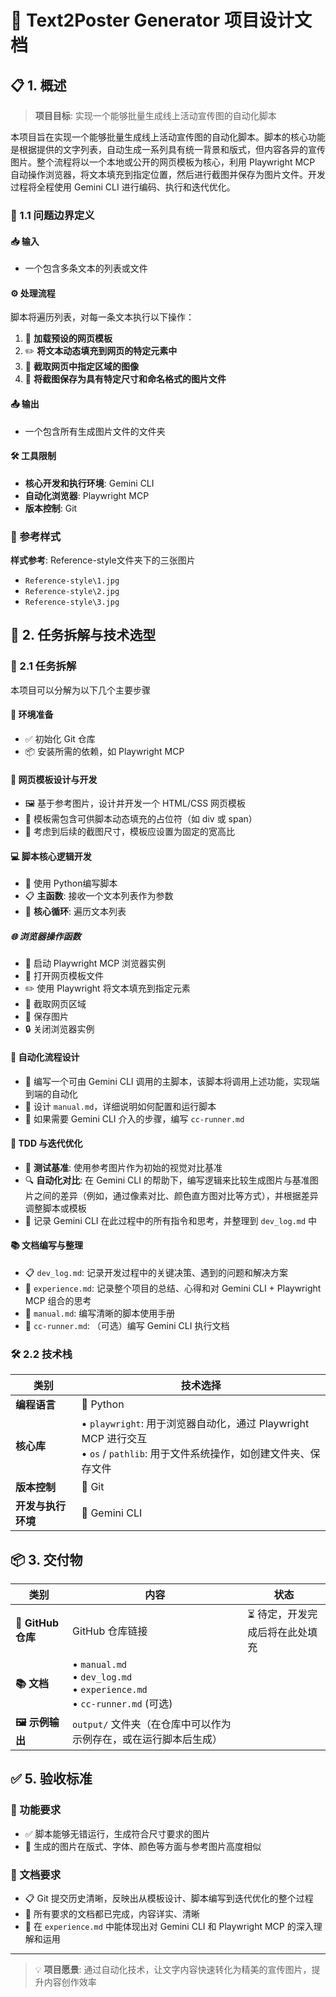 # 🎨 Text2Poster Generator 项目设计文档

## 📋 1. 概述

> **项目目标**: 实现一个能够批量生成线上活动宣传图的自动化脚本

本项目旨在实现一个能够批量生成线上活动宣传图的自动化脚本。脚本的核心功能是根据提供的文字列表，自动生成一系列具有统一背景和版式，但内容各异的宣传图片。整个流程将以一个本地或公开的网页模板为核心，利用 Playwright MCP 自动操作浏览器，将文本填充到指定位置，然后进行截图并保存为图片文件。开发过程将全程使用 Gemini CLI 进行编码、执行和迭代优化。

### 🎯 1.1 问题边界定义

#### 📥 输入
- 一个包含多条文本的列表或文件

#### ⚙️ 处理流程
脚本将遍历列表，对每一条文本执行以下操作：

1. 🔄 **加载预设的网页模板**
2. ✏️ **将文本动态填充到网页的特定元素中**
3. 📸 **截取网页中指定区域的图像**
4. 💾 **将截图保存为具有特定尺寸和命名格式的图片文件**

#### 📤 输出
- 一个包含所有生成图片文件的文件夹

#### 🛠️ 工具限制
- **核心开发和执行环境**: Gemini CLI
- **自动化浏览器**: Playwright MCP
- **版本控制**: Git

### 🎨 参考样式

**样式参考**: Reference-style文件夹下的三张图片
- `Reference-style\1.jpg`
- `Reference-style\2.jpg` 
- `Reference-style\3.jpg`


## 🚀 2. 任务拆解与技术选型

### 📝 2.1 任务拆解

本项目可以分解为以下几个主要步骤

#### 🔧 环境准备
- ✅ 初始化 Git 仓库
- 📦 安装所需的依赖，如 Playwright MCP

#### 🎨 网页模板设计与开发
- 🖼️ 基于参考图片，设计并开发一个 HTML/CSS 网页模板
- 🔗 模板需包含可供脚本动态填充的占位符（如 div 或 span）
- 📐 考虑到后续的截图尺寸，模板应设置为固定的宽高比

#### 💻 脚本核心逻辑开发
- 🐍 使用 Python编写脚本
- 📋 **主函数**: 接收一个文本列表作为参数
- 🔄 **核心循环**: 遍历文本列表

##### 🌐 浏览器操作函数
- 🚀 启动 Playwright MCP 浏览器实例
- 📂 打开网页模板文件
- ✏️ 使用 Playwright 将文本填充到指定元素
- 📸 截取网页区域
- 💾 保存图片
- 🔒 关闭浏览器实例

#### 🔄 自动化流程设计
- 📜 编写一个可由 Gemini CLI 调用的主脚本，该脚本将调用上述功能，实现端到端的自动化
- 📖 设计 `manual.md`，详细说明如何配置和运行脚本
- 🤖 如果需要 Gemini CLI 介入的步骤，编写 `cc-runner.md`

#### 🧪 TDD 与迭代优化
- 🎯 **测试基准**: 使用参考图片作为初始的视觉对比基准
- 🔍 **自动化对比**: 在 Gemini CLI 的帮助下，编写逻辑来比较生成图片与基准图片之间的差异（例如，通过像素对比、颜色直方图对比等方式），并根据差异调整脚本或模板
- 📝 记录 Gemini CLI 在此过程中的所有指令和思考，并整理到 `dev_log.md` 中

#### 📚 文档编写与整理
- 📋 `dev_log.md`: 记录开发过程中的关键决策、遇到的问题和解决方案
- 💭 `experience.md`: 记录整个项目的总结、心得和对 Gemini CLI + Playwright MCP 组合的思考
- 📖 `manual.md`: 编写清晰的脚本使用手册
- 🤖 `cc-runner.md`: （可选）编写 Gemini CLI 执行文档

### 🛠️ 2.2 技术栈

| 类别 | 技术选择 |
|------|----------|
| **编程语言** | 🐍 Python |
| **核心库** | • `playwright`: 用于浏览器自动化，通过 Playwright MCP 进行交互<br>• `os` / `pathlib`: 用于文件系统操作，如创建文件夹、保存文件 |
| **版本控制** | 📝 Git |
| **开发与执行环境** | 🤖 Gemini CLI |

## 📦 3. 交付物

| 类别 | 内容 | 状态 |
|------|------|------|
| **🔗 GitHub 仓库** | GitHub 仓库链接 | ⏳ 待定，开发完成后将在此处填充 |
| **📚 文档** | • `manual.md`<br>• `dev_log.md`<br>• `experience.md`<br>• `cc-runner.md` (可选) 
| **🖼️ 示例输出** | `output/` 文件夹（在仓库中可以作为示例存在，或在运行脚本后生成） 

## ✅ 5. 验收标准

### 🎯 功能要求
- ✅ 脚本能够无错运行，生成符合尺寸要求的图片
- 🎨 生成的图片在版式、字体、颜色等方面与参考图片高度相似

### 📝 文档要求  
- 📋 Git 提交历史清晰，反映出从模板设计、脚本编写到迭代优化的整个过程
- 📖 所有要求的文档都已完成，内容详实、清晰
- 💭 在 `experience.md` 中能体现出对 Gemini CLI 和 Playwright MCP 的深入理解和运用

---

> 💡 **项目愿景**: 通过自动化技术，让文字内容快速转化为精美的宣传图片，提升内容创作效率